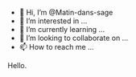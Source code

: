 - 👋 Hi, I’m @Matin-dans-sage
- 👀 I’m interested in ...
- 🌱 I’m currently learning ...
- 💞️ I’m looking to collaborate on ...
- 📫 How to reach me ...

<!---
Matin-dans-sage/Matin-dans-sage is a ✨ special ✨ repository because its `README.md` (this file) appears on your GitHub profile.
You can click the Preview link to take a look at your changes.
--->


Hello. 
